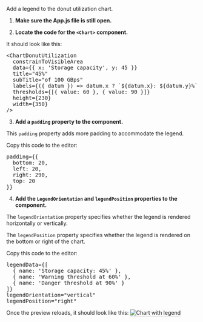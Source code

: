 Add a legend to the donut utilization chart.

1) <strong>Make sure the App.js file is still open.</strong>

2) <strong>Locate the code for the `<Chart>` component.</strong>

It should look like this:

<pre class="file">
&lt;ChartDonutUtilization
  constrainToVisibleArea
  data={{ x: &#39;Storage capacity&#39;, y: 45 }}
  title=&quot;45%&quot;
  subTitle=&quot;of 100 GBps&quot;
  labels={({ datum }) =&gt; datum.x ? `${datum.x}: ${datum.y}%` : null}
  thresholds={[{ value: 60 }, { value: 90 }]}
  height={230}
  width={350}
/&gt;
</pre>

3) <strong>Add a `padding` property to the component.</strong>

This `padding` property adds more padding to accommodate the legend.

Copy this code to the editor:

<pre class="file" data-target="clipboard">
padding={{
  bottom: 20,
  left: 20,
  right: 290,
  top: 20
}}
</pre>

4) <strong>Add the `LegendOrientation` and `legendPosition` properties to the component.</strong>

The `legendOrientation` property specifies whether the legend is rendered horizontally or vertically.

The `legendPosition` property specifies whether the legend is rendered on the bottom or right of the chart.

Copy this code to the editor:

<pre class="file" data-target="clipboard">
legendData={[
  { name: &#39;Storage capacity: 45%&#39; },
  { name: &#39;Warning threshold at 60%&#39; }, 
  { name: &#39;Danger threshold at 90%&#39; }
]}
legendOrientation=&quot;vertical&quot;
legendPosition=&quot;right&quot;
</pre>

Once the preview reloads, it should look like this:
<img src="donut-utilization-chart/assets/legend.png" alt="Chart with legend" style="box-shadow: rgba(3, 3, 3, 0.2) 0px 1.25px 2.5px 0px;" />
